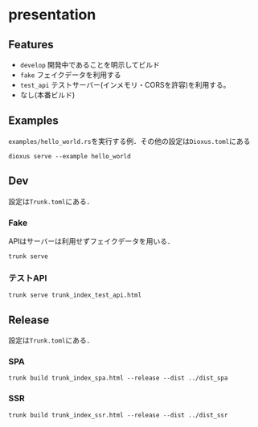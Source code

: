 # presentation

## Features

- `develop` 開発中であることを明示してビルド
- `fake` フェイクデータを利用する
- `test_api` テストサーバー(インメモリ・CORSを許容)を利用する。
- なし(本番ビルド)

## Examples

`examples/hello_world.rs`を実行する例．その他の設定は`Dioxus.toml`にある

```shell
dioxus serve --example hello_world
```

## Dev

設定は`Trunk.toml`にある．

### Fake

APIはサーバーは利用せずフェイクデータを用いる．

```shell
trunk serve
```

### テストAPI

```shell
trunk serve trunk_index_test_api.html
```

## Release

設定は`Trunk.toml`にある．

### SPA

```shell
trunk build trunk_index_spa.html --release --dist ../dist_spa
```

### SSR

```shell
trunk build trunk_index_ssr.html --release --dist ../dist_ssr
```
